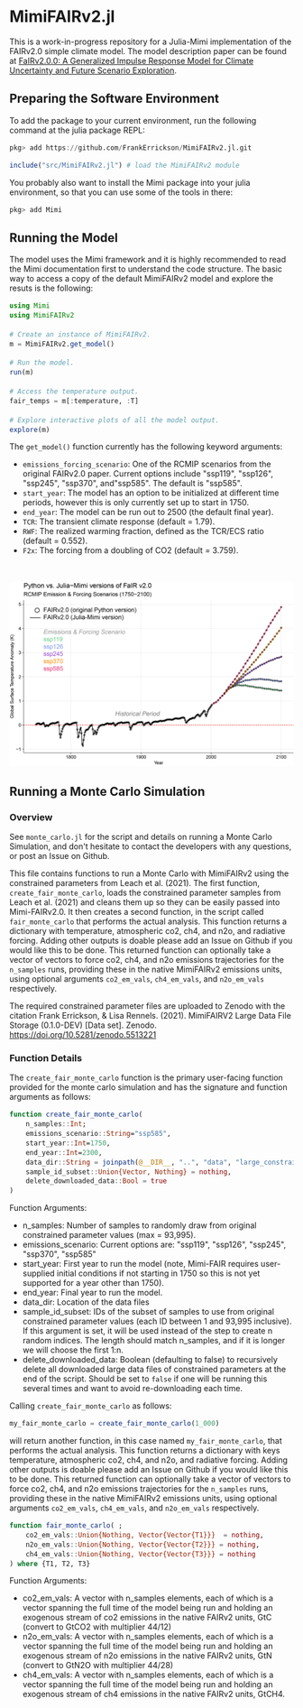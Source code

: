 # MimiFAIRv2.jl

This is a work-in-progress repository for a Julia-Mimi implementation of the FAIRv2.0 simple climate model. The model description paper can be found at [FaIRv2.0.0: A Generalized Impulse Response Model for Climate Uncertainty and Future Scenario Exploration](https://gmd.copernicus.org/articles/14/3007/2021/gmd-14-3007-2021.html). 

## Preparing the Software Environment

To add the package to your current environment, run the following command at the julia package REPL:

```julia
pkg> add https://github.com/FrankErrickson/MimiFAIRv2.jl.git
```

```julia
include("src/MimiFAIRv2.jl") # load the MimiFAIRv2 module 
```

You probably also want to install the Mimi package into your julia environment, so that you can use some of the tools in there:

```julia
pkg> add Mimi
```

## Running the Model

The model uses the Mimi framework and it is highly recommended to read the Mimi  documentation first to understand the code structure. The basic way to access a copy of the default MimiFAIRv2 model and explore the resuts is the following:

```julia
using Mimi 
using MimiFAIRv2

# Create an instance of MimiFAIRv2.
m = MimiFAIRv2.get_model() 

# Run the model.
run(m)

# Access the temperature output.
fair_temps = m[:temperature, :T]

# Explore interactive plots of all the model output.
explore(m)
```

The `get_model()` function currently has the following keyword arguments:  

* `emissions_forcing_scenario`: One of the RCMIP scenarios from the original FAIRv2.0 paper. Current options include "ssp119", "ssp126", "ssp245", "ssp370", and"ssp585". The default is "ssp585".  
* `start_year`: The model has an option to be initialized at different time periods, however this is only currently set up to start in 1750.
* `end_year`: The model can be run out to 2500 (the default final year).  
* `TCR`: The transient climate response (default = 1.79).  
* `RWF`: The realized warming fraction, defined as the TCR/ECS ratio (default = 0.552).  
* `F2x`: The forcing from a doubling of CO2 (default = 3.759).  

\
\
![Python vs. Julia temperature comparison](https://github.com/FrankErrickson/MimiFAIRv2.jl/blob/main/data/python_replication_data/Python_Mimi_FAIR2_temperature_comparison.png)

## Running a Monte Carlo Simulation

### Overview

See `monte_carlo.jl` for the script and details on running a Monte Carlo Simulation, and don't hesitate to contact the developers with any questions, or post an Issue on Github.

This file contains functions to run a Monte Carlo with MimiFAIRv2 using the constrained parameters from Leach et al. (2021). The first function, `create_fair_monte_carlo`, loads the constrained parameter samples from Leach et al. (2021) and cleans them up so they can be easily passed into Mimi-FAIRv2.0. It then creates a second function, in the script called `fair_monte_carlo` that performs the actual analysis. This function returns a dictionary with temperature, atmospheric co2, ch4, and n2o, and radiative forcing. Adding other outputs is doable please add an Issue on Github if you would like this to be done. This returned function can optionally take
a vector of vectors to force co2, ch4, and n2o emissions trajectories for the `n_samples` runs, providing these in the native MimiFAIRv2 emissions units, using optional arguments `co2_em_vals`, `ch4_em_vals`, and `n2o_em_vals` respectively. 

The required constrained parameter files are uploaded to Zenodo with the citation Frank Errickson, & Lisa Rennels. (2021). MimiFAIRV2 Large Data File Storage (0.1.0-DEV) [Data set]. Zenodo. https://doi.org/10.5281/zenodo.5513221

### Function Details

The `create_fair_monte_carlo` function is the primary user-facing function provided for the monte carlo simulation and has the signature and function arguments as follows:

```julia
function create_fair_monte_carlo(
    n_samples::Int; 
    emissions_scenario::String="ssp585", 
    start_year::Int=1750, 
    end_year::Int=2300, 
    data_dir::String = joinpath(@__DIR__, "..", "data", "large_constrained_parameter_files"),
    sample_id_subset::Union{Vector, Nothing} = nothing,
    delete_downloaded_data::Bool = true
)
```

Function Arguments:

- n_samples: Number of samples to randomly draw from original constrained parameter values (max = 93,995).
- emissions_scenario: Current options are: "ssp119", "ssp126", "ssp245", "ssp370", "ssp585"
- start_year: First year to run the model (note, Mimi-FAIR requires user-supplied initial conditions if not starting in 1750 so this is not yet supported for a year other than 1750).
- end_year: Final year to run the model.
- data_dir: Location of the data files
- sample_id_subset: IDs of the subset of samples to use from original constrained parameter values (each ID between 1 and 93,995  inclusive). If this argument is set, it will be used instead of the step to create n random indices. The length  should match n_samples, and if it is longer we will choose the first 1:n.
- delete_downloaded_data: Boolean (defaulting to false) to recursively delete all downloaded large data files of constrained parameters at the end of the script.  Should be set to `false` if one will be running this several times and want to avoid re-downloading each time.

Calling `create_fair_monte_carlo` as follows:

```julia
my_fair_monte_carlo = create_fair_monte_carlo(1_000)
```

will return another function, in this case named `my_fair_monte_carlo`, that performs the actual analysis. This function returns a dictionary with keys temperature, atmospheric co2, ch4, and n2o, and radiative forcing. Adding other outputs is doable please add an Issue on Github if you would like this to be done. This returned function can optionally take a vector of vectors to force co2, ch4, and n2o emissions trajectories for the `n_samples` runs, providing these in the native MimiFAIRv2 emissions units, using optional arguments `co2_em_vals`, `ch4_em_vals`, and `n2o_em_vals` respectively. 

```julia
function fair_monte_carlo( ; 
    co2_em_vals::Union{Nothing, Vector{Vector{T1}}}  = nothing,
    n2o_em_vals::Union{Nothing, Vector{Vector{T2}}} = nothing,
    ch4_em_vals::Union{Nothing, Vector{Vector{T3}}} = nothing
) where {T1, T2, T3}
```

Function Arguments: 

- co2_em_vals: A vector with n_samples elements, each of which is a vector spanning the full time of the model being run and holding an exogenous stream of co2 emissions in the native FAIRv2 units, GtC (convert to GtCO2 with multiplier 44/12)
- n2o_em_vals: A vector with n_samples elements, each of which is a vector spanning the full time of the model being run and holding an exogenous stream of n2o emissions in the native FAIRv2 units, GtN (convert to GtN2O with multiplier 44/28)
- ch4_em_vals: A vector with n_samples elements, each of which is a vector spanning the full time of the model being run and holding an exogenous stream of ch4 emissions in the native FAIRv2 units, GtCH4.
